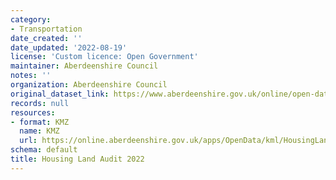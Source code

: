```yaml
---
category:
- Transportation
date_created: ''
date_updated: '2022-08-19'
license: 'Custom licence: Open Government'
maintainer: Aberdeenshire Council
notes: ''
organization: Aberdeenshire Council
original_dataset_link: https://www.aberdeenshire.gov.uk/online/open-data/
records: null
resources:
- format: KMZ
  name: KMZ
  url: https://online.aberdeenshire.gov.uk/apps/OpenData/kml/HousingLandAudit2022.kmz
schema: default
title: Housing Land Audit 2022
---
```

